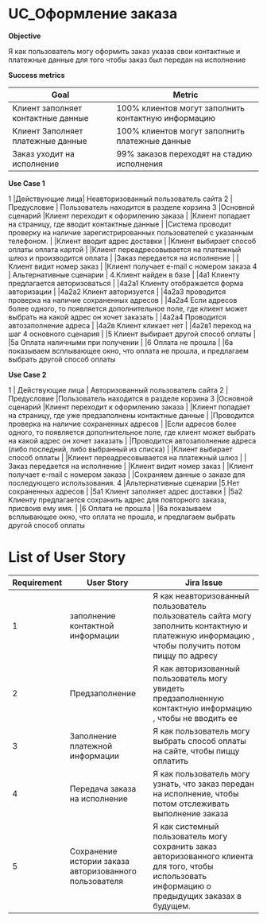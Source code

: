 

# UC_Оформление заказа

**Objective**

Я как пользователь могу оформить заказ указав свои контактные и платежные данные для того чтобы заказ был передан на исполнение

**Success metrics**
 

Goal | Metric
---|---
Клиент заполняет контактные данные | 100% клиентов могут заполнить контактную информацию
Клиент Заполняет платежные данные | 100% клиентов могут заполнить платежные данные
Заказ уходит на исполнение | 99% заказов переходят на стадию исполнения

 

**Use Case 1**

1	|Действующие лица| Неавторизованный пользователь сайта
2	|Предусловие | Пользователь находится в разделе корзина 
3	|Основной сценарий |Клиент переходит к оформлению заказа
 | |Клиент попадает на страницу, где вводит контактные данные
 | |Система проводит  проверку на наличие зарегистрированных пользователей с указанным телефоном. 
 | |Клиент вводит адрес доставки
 | |Клиент выбирает способ оплаты оплата картой
 | |Клиент переадресовывается на платежный шлюз и производится оплата
 | |Заказ передается на исполнение
 | |Клиент видит номер заказ
 | |Клиент получает e-mail с номером заказа
4	| Альтернативные сценарии | 4.Клиент найден в базе
 | |4а1 Клиенту предлагается авторизоваться
 | |4а2а1 Клиенту отображается форма авторизации
 | |4а2а2 Клиент авторизуется 
 | |4а2а3 проводится проверка на наличие сохраненных адресов
 | |4а2а4 Если адресов более одного, то появляется дополнительное поле, где клиент может выбрать на какой адрес он хочет заказать
 | |4а2а4 Проводится автозаполнение адреса
 | |4а2в Клиент кликает нет 
 | |4а2в1 переход на шаг 4 основного сценария
 | |5 Клиент выбирает другой способ оплаты
 | |5а Оплата наличными при получении
 | |6 Оплата не прошла
 | |6а показываем всплывающее окно, что оплата не прошла, и предлагаем выбрать другой способ оплаты 

**Use Case 2**


1	| Действующие лица | Авторизованный пользователь сайта
2	| Предусловие |Пользователь находится в разделе корзина 
3	|Основной сценарий |Клиент переходит к оформлению заказа
 | |Клиент попадает на страницу, где уже предзаполнены контактные данные
 | |Проводится проверка на наличие сохраненных адресов
 | |Если адресов более одного, то появляется дополнительное поле, где клиент может выбрать на какой адрес он хочет заказать
 | |Проводится автозаполнение адреса (либо последний, либо выбранный из списка)
 | |Клиент выбирает способ оплаты
 | |Клиент переадресовывается на платежный шлюз
 | |Заказ передается на исполнение
 | |Клиент видит номер заказ
 | |Клиент получает e-mail с номером заказа
 | |Сохраняем данные о заказе для последующего использования. 
4	|Альтернативные сценарии |5.Нет сохраненных адресов
 | |5а1 Клиент заполняет адрес доставки
 | |5а2 Клиенту предлагается сохранить адрес для повторного заказа, присвоив ему имя. 
 | |6 Оплата не прошла
 | |6а показываем всплывающее окно, что оплата не прошла, и предлагаем выбрать другой способ оплаты 
 

 

# List of User Story

Requirement | User Story |Jira Issue 
---|---|---
1	| заполнение контактной информации |Я как неавторизованный пользователь пользователь сайта  могу заполнить контактную и платежную информацию , чтобы получить потом пиццу по адресу |PT-48: Оформление заказа
2	| Предзаполнение | Я как авторизованный пользователь могу увидеть предзаполненную контактную информацию , чтобы не вводить ее | PT-49: Предзаполнение контактных данных
3	|Заполнение платежной информации |Я как пользователь могу выбрать способ оплаты на сайте, чтобы пиццу оплатить| 
4	|Передача заказа на исполнение |Я как пользователь могу узнать, что заказ передан на исполнение, чтобы потом отслеживать выполнение заказа|PT-51: Передача заказа на исполнение
5	|Сохранение истории заказа авторизованного пользователя |Я как системный пользователь могу сохранить заказ авторизованного клиента для того, чтобы использовать информацию о предыдущих заказах в будущем. |PT-52: Сохранение истории заказа авторизованного пользователя 

 

